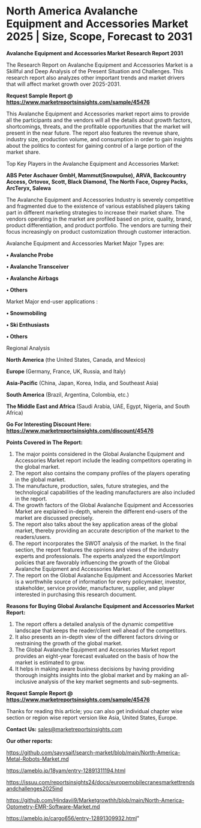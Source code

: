 # North America Avalanche Equipment and Accessories Market 2025 | Size, Scope, Forecast to 2031

<strong>Avalanche Equipment and Accessories Market Research Report 2031</strong>

The Research Report on Avalanche Equipment and Accessories Market is a Skillful and Deep Analysis of the Present Situation and Challenges. This research report also analyzes other important trends and market drivers that will affect market growth over 2025-2031.

<strong>Request Sample Report @ <a href=https://www.marketreportsinsights.com/sample/45476>https://www.marketreportsinsights.com/sample/45476</a></strong>

This Avalanche Equipment and Accessories market report aims to provide all the participants and the vendors will all the details about growth factors, shortcomings, threats, and the profitable opportunities that the market will present in the near future. The report also features the revenue share, industry size, production volume, and consumption in order to gain insights about the politics to contest for gaining control of a large portion of the market share.

Top Key Players in the Avalanche Equipment and Accessories Market:

<strong>ABS Peter Aschauer GmbH, Mammut(Snowpulse), ARVA, Backcountry Access, Ortovox, Scott, Black Diamond, The North Face, Osprey Packs, ArcTeryx, Salewa</strong>

The Avalanche Equipment and Accessories Industry is severely competitive and fragmented due to the existence of various established players taking part in different marketing strategies to increase their market share. The vendors operating in the market are profiled based on price, quality, brand, product differentiation, and product portfolio. The vendors are turning their focus increasingly on product customization through customer interaction.

Avalanche Equipment and Accessories Market Major Types are:

<strong>•  Avalanche Probe

•  Avalanche Transceiver

•  Avalanche Airbags

•  Others</strong>

Market Major end-user applications :

<strong>•  Snowmobiling

•  Ski Enthusiasts

•  Others</strong>

Regional Analysis

</u><strong><b>North America</b></strong> (the United States, Canada, and Mexico)

<strong><b>Europe </b></strong>(Germany, France, UK, Russia, and Italy)

<strong><b>Asia-Pacific</b></strong> (China, Japan, Korea, India, and Southeast Asia)

<strong><b>South America</b></strong> (Brazil, Argentina, Colombia, etc.)

<strong><b>The Middle East and Africa</b></strong> (Saudi Arabia, UAE, Egypt, Nigeria, and South Africa)

<strong>Go For Interesting Discount Here: <a href=https://www.marketreportsinsights.com/discount/45476>https://www.marketreportsinsights.com/discount/45476</a></strong>

<strong>Points Covered in The Report:</strong>
<ol>
  <li>The major points considered in the Global Avalanche Equipment and Accessories Market report include the leading competitors operating in the global market.</li>
  <li>The report also contains the company profiles of the players operating in the global market.</li>
  <li>The manufacture, production, sales, future strategies, and the technological capabilities of the leading manufacturers are also included in the report.</li>
  <li>The growth factors of the Global Avalanche Equipment and Accessories Market are explained in-depth, wherein the different end-users of the market are discussed precisely.</li>
  <li>The report also talks about the key application areas of the global market, thereby providing an accurate description of the market to the readers/users.</li>
  <li>The report incorporates the SWOT analysis of the market. In the final section, the report features the opinions and views of the industry experts and professionals. The experts analyzed the export/import policies that are favorably influencing the growth of the Global Avalanche Equipment and Accessories Market.</li>
  <li>The report on the Global Avalanche Equipment and Accessories Market is a worthwhile source of information for every policymaker, investor, stakeholder, service provider, manufacturer, supplier, and player interested in purchasing this research document.</li>
</ol>
<strong>Reasons for Buying Global Avalanche Equipment and Accessories Market Report:</strong>

<ol>
  <li>The report offers a detailed analysis of the dynamic competitive landscape that keeps the reader/client well ahead of the competitors.</li>
  <li>It also presents an in-depth view of the different factors driving or restraining the growth of the global market.</li>
  <li>The Global Avalanche Equipment and Accessories Market report provides an eight-year forecast evaluated on the basis of how the market is estimated to grow.</li>
  <li>It helps in making aware business decisions by having providing thorough insights insights into the global market and by making an all-inclusive analysis of the key market segments and sub-segments.</li>
</ol>
<strong>Request Sample Report @ <a href=https://www.marketreportsinsights.com/sample/45476>https://www.marketreportsinsights.com/sample/45476</a></strong>


Thanks for reading this article; you can also get individual chapter wise section or region wise report version like Asia, United States, Europe.

<strong>Contact Us:</strong>
sales@marketreportsinsights.com

<strong>Our other reports:</strong>

<a href=https://github.com/sayysaif/search-market/blob/main/North-America-Metal-Robots-Market.md>https://github.com/sayysaif/search-market/blob/main/North-America-Metal-Robots-Market.md</a>

<a href=https://ameblo.jp/18yam/entry-12891311194.html>https://ameblo.jp/18yam/entry-12891311194.html</a>

<a href=https://issuu.com/reportsinsights24/docs/europemobilecranesmarkettrendsandchallenges2025ind>https://issuu.com/reportsinsights24/docs/europemobilecranesmarkettrendsandchallenges2025ind</a>

<a href=https://github.com/Hindavii9/Marketgrowthh/blob/main/North-America-Optometry-EMR-Software-Market.md>https://github.com/Hindavii9/Marketgrowthh/blob/main/North-America-Optometry-EMR-Software-Market.md</a>

<a href=https://ameblo.jp/cargo656/entry-12891309932.html>https://ameblo.jp/cargo656/entry-12891309932.html</a>"
